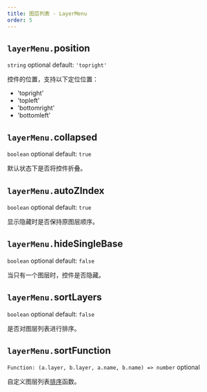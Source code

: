 ```yaml
---
title: 图层列表 - LayerMenu
order: 5
---
```


## `layerMenu.`position

`string` optional default: `'topright'`

控件的位置，支持以下定位位置：

- 'topright'
- 'topleft'
- 'bottomright'
- 'bottomleft'

## `layerMenu.`collapsed

`boolean` optional default: `true`

默认状态下是否将控件折叠。

## `layerMenu.`autoZIndex

`boolean` optional default: `true`

显示隐藏时是否保持原图层顺序。

## `layerMenu.`hideSingleBase

`boolean` optional default: `false`

当只有一个图层时，控件是否隐藏。

## `layerMenu.`sortLayers

`boolean` optional default: `false`

是否对图层列表进行排序。

## `layerMenu.`sortFunction

`Function: (a.layer, b.layer, a.name, b.name) => number` optional

自定义图层列表[排序](https://developer.mozilla.org/docs/Web/JavaScript/Reference/Global_Objects/Array/sort)函数。
